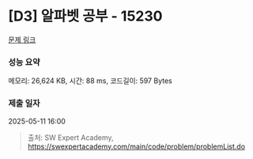 # [D3] 알파벳 공부 - 15230 

[문제 링크](https://swexpertacademy.com/main/code/problem/problemDetail.do?contestProbId=AYLnMQT6vPADFATf) 

### 성능 요약

메모리: 26,624 KB, 시간: 88 ms, 코드길이: 597 Bytes

### 제출 일자

2025-05-11 16:00



> 출처: SW Expert Academy, https://swexpertacademy.com/main/code/problem/problemList.do
